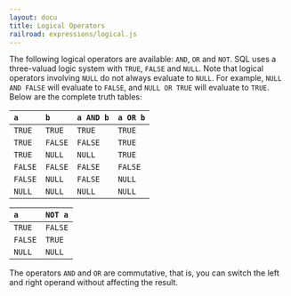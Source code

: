 ```yaml
---
layout: docu
title: Logical Operators
railroad: expressions/logical.js
---
```


<div id="rrdiagram"></div>

The following logical operators are available: `AND`, `OR` and `NOT`. SQL uses a three-valuad logic system with `TRUE`, `FALSE` and `NULL`. Note that logical operators involving `NULL` do not always evaluate to `NULL`. For example, `NULL AND FALSE` will evaluate to `FALSE`, and `NULL OR TRUE` will evaluate to `TRUE`. Below are the complete truth tables:

| `a` | `b` | `a AND b` | `a OR b` |
|:---|:---|:---|:---|
| `TRUE` | `TRUE` | `TRUE` | `TRUE` |
| `TRUE` | `FALSE` | `FALSE` | `TRUE` |
| `TRUE` | `NULL` | `NULL` | `TRUE` |
| `FALSE` | `FALSE` | `FALSE` | `FALSE` |
| `FALSE` | `NULL` | `FALSE` | `NULL` |
| `NULL` | `NULL` | `NULL` | `NULL`|

| `a` | `NOT a` |
|:---|:---|
| `TRUE` | `FALSE` |
| `FALSE` | `TRUE` |
| `NULL` | `NULL` |

The operators `AND` and `OR` are commutative, that is, you can switch the left and right operand without affecting the result.

